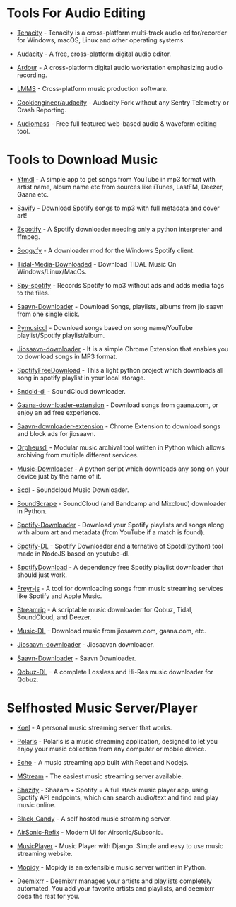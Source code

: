 # Tools For Audio Editing

* [Tenacity](https://github.com/tenacityteam/tenacity) - Tenacity is a cross-platform multi-track audio editor/recorder for Windows, macOS, Linux and other operating systems.

* [Audacity](https://github.com/audacity/audacity) - A free, cross-platform digital audio editor.

* [Ardour](http://ardour.org/) - A cross-platform digital audio workstation emphasizing audio recording.

* [LMMS](https://github.com/LMMS/lmms) - Cross-platform music production software.

* [Cookiengineer/audacity](https://github.com/cookiengineer/audacity) - Audacity Fork without any Sentry Telemetry or Crash Reporting.

* [Audiomass](https://github.com/pkalogiros/audiomass) - Free full featured web-based audio & waveform editing tool.

# Tools to Download Music

* [Ytmdl](https://github.com/deepjyoti30/ytmdl) - A simple app to get songs from YouTube in mp3 format with artist name, album name etc from sources like iTunes, LastFM, Deezer, Gaana etc.

* [Savify](https://github.com/LaurenceRawlings/savify) - Download Spotify songs to mp3 with full metadata and cover art!

* [Zspotify](https://github.com/THIS-IS-NOT-A-BACKUP/zspotify) - A Spotify downloader needing only a python interpreter and ffmpeg.

* [Soggyfy](https://github.com/Rafiuth/Soggfy) - A downloader mod for the Windows Spotify client.

* [Tidal-Media-Downloaded](https://github.com/yaronzz/Tidal-Media-Downloader/) - Download TIDAL Music On Windows/Linux/MacOs.

* [Spy-spotify](https://github.com/jwallet/spy-spotify) - Records Spotify to mp3 without ads and adds media tags to the files.

* [Saavn-Downloader](https://github.com/amol-17/Jio-Saavn-Downloader) - Download Songs, playlists, albums from jio saavn from one single click.

* [Pymusicdl](https://github.com/insaiyancvk/pymusicdl) - Download songs based on song name/YouTube playlist/Spotify playlist/album.

* [Jiosaavn-downloader](https://github.com/GrayGalaxy/jiosaavn-downloader) - It is a simple Chrome Extension that enables you to download songs in MP3 format.

* [SpotifyFreeDownload](https://github.com/ShahinSha-dot/SpotifyFreeDownload) - This a light python project which downloads all song in spotify playlist in your local storage.

* [Sndcld-dl](https://github.com/Sweets/sndcld-dl) - SoundCloud downloader.

* [Gaana-downloader-extension](https://github.com/cachecleanerjeet/gaana-downloader-extension) - Download songs from gaana.com, or enjoy an ad free experience.

* [Saavn-downloader-extension](https://github.com/naqushab/saavn-downloader-extension) - Chrome Extension to download songs and block ads for jiosaavn.

* [Orpheusdl](https://github.com/yarrm80s/orpheusdl) - Modular music archival tool written in Python which allows archiving from multiple different services.

* [Music-Downloader](https://github.com/Dayhawk007/music-downloader) - A python script which downloads any song on your device just by the name of it.

* [Scdl](https://github.com/flyingrub/scdl) - Soundcloud Music Downloader.

* [SoundScrape](https://github.com/Miserlou/SoundScrape) - SoundCloud (and Bandcamp and Mixcloud) downloader in Python.

* [Spotify-Downloader](https://github.com/spotDL/spotify-downloader) - Download your Spotify playlists and songs along with album art and metadata (from YouTube if a match is found).

* [Spotify-DL](https://github.com/SwapnilSoni1999/spotify-dl) - Spotify Downloader and alternative of Spotdl(python) tool made in NodeJS based on youtube-dl.

* [SpotifyDownload](https://github.com/schollz/spotifydownload) - A dependency free Spotify playlist downloader that should just work.

* [Freyr-js](https://github.com/miraclx/freyr-js) - A tool for downloading songs from music streaming services like Spotify and Apple Music.

* [Streamrip](https://github.com/nathom/streamrip) - A scriptable music downloader for Qobuz, Tidal, SoundCloud, and Deezer.

* [Music-DL](https://github.com/vishaltelangre/music-dl) - Download music from jiosaavn.com, gaana.com, etc.

* [Jiosaavn-downloader](https://github.com/kx3ez1/jiosaavn-downloader) - Jiosaavan downloader.

* [Saavn-Downloader](https://github.com/prabaprakash/Saavn-Downloader) - Saavn Downloader.

* [Qobuz-DL](https://github.com/vitiko98/qobuz-dl) - A complete Lossless and Hi-Res music downloader for Qobuz.

# Selfhosted Music Server/Player

* [Koel](https://github.com/koel/koel) - A personal music streaming server that works.

* [Polaris](https://github.com/agersant/polaris) - Polaris is a music streaming application, designed to let you enjoy your music collection from any computer or mobile device.

* [Echo](https://github.com/anhthii/Echo) - A music streaming app built with React and Nodejs.

* [MStream](https://github.com/IrosTheBeggar/mStream) - The easiest music streaming server available.

* [Shazify](https://github.com/orifmilod/Shazify) - Shazam + Spotify = A full stack music player app, using Spotify API endpoints, which can search audio/text and find and play music online.

* [Black_Candy](https://github.com/aidewoode/black_candy) - A self hosted music streaming server.

* [AirSonic-Refix](https://github.com/tamland/airsonic-refix) - Modern UI for Airsonic/Subsonic.

* [MusicPlayer](https://github.com/rajaprerak/MusicPlayer) - Music Player with Django. Simple and easy to use music streaming website.

* [Mopidy](https://github.com/mopidy) - Mopidy is an extensible music server written in Python.

* [Deemixrr](https://github.com/TheUltimateC0der/Deemixrr) - Deemixrr manages your artists and playlists completely automated. You add your favorite artists and playlists, and deemixrr does the rest for you.
